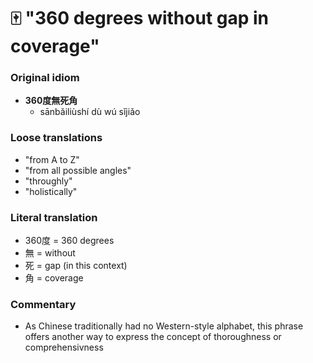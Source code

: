 # 🀄 "360 degrees without gap in coverage"

### Original idiom

* **360度無死角**
  * sānbǎiliùshí dù wú sǐjiǎo

### Loose translations

* "from A to Z"
* "from all possible angles"
* "throughly"
* "holistically"

### Literal translation

* 360度 = 360 degrees
* 無 = without
* 死 = gap (in this context)
* 角 = coverage&#x20;

### Commentary

* As Chinese traditionally had no Western-style alphabet, this phrase offers another way to express the concept of thoroughness or comprehensivness

